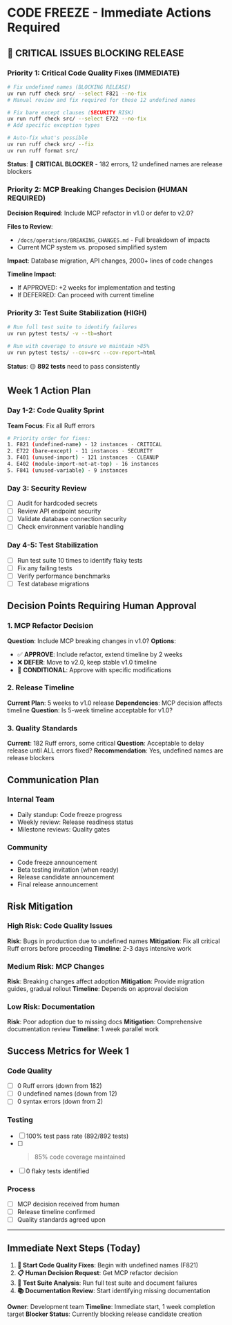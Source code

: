 # CODE FREEZE - Immediate Actions Required

## 🚨 CRITICAL ISSUES BLOCKING RELEASE

### Priority 1: Critical Code Quality Fixes (IMMEDIATE)
```bash
# Fix undefined names (BLOCKING RELEASE)
uv run ruff check src/ --select F821 --no-fix
# Manual review and fix required for these 12 undefined names

# Fix bare except clauses (SECURITY RISK)
uv run ruff check src/ --select E722 --no-fix
# Add specific exception types

# Auto-fix what's possible
uv run ruff check src/ --fix
uv run ruff format src/
```

**Status**: 🔴 **CRITICAL BLOCKER** - 182 errors, 12 undefined names are release blockers

### Priority 2: MCP Breaking Changes Decision (HUMAN REQUIRED)
**Decision Required**: Include MCP refactor in v1.0 or defer to v2.0?

**Files to Review**:
- `/docs/operations/BREAKING_CHANGES.md` - Full breakdown of impacts
- Current MCP system vs. proposed simplified system

**Impact**: Database migration, API changes, 2000+ lines of code changes

**Timeline Impact**: 
- If APPROVED: +2 weeks for implementation and testing
- If DEFERRED: Can proceed with current timeline

### Priority 3: Test Suite Stabilization (HIGH)
```bash
# Run full test suite to identify failures
uv run pytest tests/ -v --tb=short

# Run with coverage to ensure we maintain >85%
uv run pytest tests/ --cov=src --cov-report=html
```

**Status**: 🟡 **892 tests** need to pass consistently

## Week 1 Action Plan

### Day 1-2: Code Quality Sprint
**Team Focus**: Fix all Ruff errors
```bash
# Priority order for fixes:
1. F821 (undefined-name) - 12 instances - CRITICAL
2. E722 (bare-except) - 11 instances - SECURITY
3. F401 (unused-import) - 121 instances - CLEANUP
4. E402 (module-import-not-at-top) - 16 instances
5. F841 (unused-variable) - 9 instances
```

### Day 3: Security Review
- [ ] Audit for hardcoded secrets
- [ ] Review API endpoint security
- [ ] Validate database connection security
- [ ] Check environment variable handling

### Day 4-5: Test Stabilization
- [ ] Run test suite 10 times to identify flaky tests
- [ ] Fix any failing tests
- [ ] Verify performance benchmarks
- [ ] Test database migrations

## Decision Points Requiring Human Approval

### 1. MCP Refactor Decision
**Question**: Include MCP breaking changes in v1.0?
**Options**:
- ✅ **APPROVE**: Include refactor, extend timeline by 2 weeks
- ❌ **DEFER**: Move to v2.0, keep stable v1.0 timeline
- 🔄 **CONDITIONAL**: Approve with specific modifications

### 2. Release Timeline
**Current Plan**: 5 weeks to v1.0 release
**Dependencies**: MCP decision affects timeline
**Question**: Is 5-week timeline acceptable for v1.0?

### 3. Quality Standards
**Current**: 182 Ruff errors, some critical
**Question**: Acceptable to delay release until ALL errors fixed?
**Recommendation**: Yes, undefined names are release blockers

## Communication Plan

### Internal Team
- Daily standup: Code freeze progress
- Weekly review: Release readiness status
- Milestone reviews: Quality gates

### Community
- Code freeze announcement
- Beta testing invitation (when ready)
- Release candidate announcement
- Final release announcement

## Risk Mitigation

### High Risk: Code Quality Issues
**Risk**: Bugs in production due to undefined names
**Mitigation**: Fix all critical Ruff errors before proceeding
**Timeline**: 2-3 days intensive work

### Medium Risk: MCP Changes
**Risk**: Breaking changes affect adoption
**Mitigation**: Provide migration guides, gradual rollout
**Timeline**: Depends on approval decision

### Low Risk: Documentation
**Risk**: Poor adoption due to missing docs
**Mitigation**: Comprehensive documentation review
**Timeline**: 1 week parallel work

## Success Metrics for Week 1

### Code Quality
- [ ] 0 Ruff errors (down from 182)
- [ ] 0 undefined names (down from 12)
- [ ] 0 syntax errors (down from 2)

### Testing
- [ ] 100% test pass rate (892/892 tests)
- [ ] >85% code coverage maintained
- [ ] 0 flaky tests identified

### Process
- [ ] MCP decision received from human
- [ ] Release timeline confirmed
- [ ] Quality standards agreed upon

---

## Immediate Next Steps (Today)

1. **🔧 Start Code Quality Fixes**: Begin with undefined names (F821)
2. **📋 Human Decision Request**: Get MCP refactor decision
3. **🧪 Test Suite Analysis**: Run full test suite and document failures
4. **📚 Documentation Review**: Start identifying missing documentation

**Owner**: Development team
**Timeline**: Immediate start, 1 week completion target
**Blocker Status**: Currently blocking release candidate creation